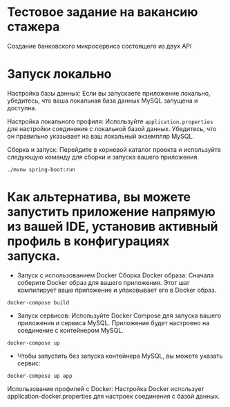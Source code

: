 # Тестовое задание на вакансию стажера
Создание банковского микросервиса состоящего из двух API

# Запуск локально
Настройка базы данных: Если вы запускаете приложение локально, убедитесь, что ваша локальная база данных MySQL запущена и доступна.

Настройка локального профиля: Используйте `application.properties` для настройки соединения с локальной базой данных. Убедитесь, что он правильно указывает на ваш локальный экземпляр MySQL.

Сборка и запуск: Перейдите в корневой каталог проекта и используйте следующую команду для сборки и запуска вашего приложения.

 ```
 ./mvnw spring-boot:run
```

# Как альтернатива, вы можете запустить приложение напрямую из вашей IDE, установив активный профиль в конфигурациях запуска.

- Запуск с использованием Docker
Сборка Docker образа: Сначала соберите Docker образ для вашего приложения. Этот шаг компилирует ваше приложение и упаковывает его в Docker образ.

 ```
 docker-compose build
```
 
- Запуск сервисов: Используйте Docker Compose для запуска вашего приложения и сервиса MySQL. Приложение будет настроено на соединение с контейнером MySQL.
  
```
docker-compose up
```

 - Чтобы запустить без запуска контейнера MySQL, вы можете указать сервис:

 ```
 docker-compose up app
```
 
Использование профилей с Docker: Настройка Docker использует application-docker.properties для настроек соединения с базой данных.
